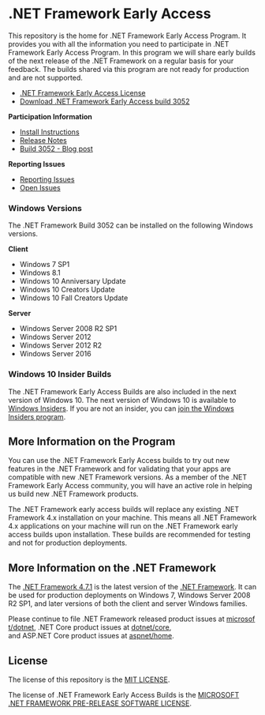 # .NET Framework Early Access

This repository is the home for .NET Framework Early Access Program. It provides you with all the information you need to participate in .NET Framework Early Access Program. In this program we will share early builds of the next release of the .NET Framework on a regular basis for your feedback. The builds shared via this program are not ready for production and are not supported. 

* [.NET Framework Early Access License](microsoft-dotnet-framework-pre-release-license.txt)
* [Download .NET Framework Early Access build 3052](https://go.microsoft.com/fwlink/?linkid=867317) 


**Participation Information**

* [Install Instructions](instructions.md)
* [Release Notes](release-notes/build-3052/README.md)
* [Build 3052 - Blog post](https://go.microsoft.com/fwlink/?linkid=867415)

**Reporting Issues**

* [Reporting Issues](https://github.com/Microsoft/dotnet-framework-early-access/issues/new)
* [Open Issues](https://github.com/Microsoft/dotnet-framework-early-access/issues)

### Windows Versions

The .NET Framework Build 3052 can be installed on the following Windows versions.

**Client**

* Windows 7 SP1
* Windows 8.1
* Windows 10 Anniversary Update
* Windows 10 Creators Update
* Windows 10 Fall Creators Update

**Server**

* Windows Server 2008 R2 SP1
* Windows Server 2012
* Windows Server 2012 R2
* Windows Server 2016

### Windows 10 Insider Builds

The .NET Framework Early Access Builds are also included in the next version of Windows 10. The next version of Windows 10 is available to [Windows Insiders](https://insider.windows.com/). If you are not an insider, you can [join the Windows Insiders program](https://insider.windows.com/).

## More Information on the Program

You can use the .NET Framework Early Access builds to try out new features in the .NET Framework and for validating that your apps are compatible with new .NET Framework versions. As a member of the .NET Framework Early Access community, you will have an active role in helping us build new .NET Framework products.

The .NET Framework early access builds will replace any existing .NET Framework 4.x installation on your machine. This means all .NET Framework 4.x applications on your machine will run on the .NET Framework early access builds upon installation. These builds are recommended for testing and not for production deployments.

## More Information on the .NET Framework

The [.NET Framework 4.7.1](https://blogs.msdn.microsoft.com/dotnet/2018/01/09/net-framework-4-7-1-is-available-on-windows-update-wsus-and-mu-catalog/) is the latest version of the [.NET Framework](https://docs.microsoft.com/dotnet/framework/). It can be used for production deployments on Windows 7, Windows Server 2008 R2 SP1, and later versions of both the client and server Windows families.

Please continue to file .NET Framework released product issues at [microsoft/dotnet](https://github.com/microsoft/dotnet/issues),
.NET Core product issues at [dotnet/core](https://github.com/dotnet/core/issues),
and ASP.NET Core product issues at [aspnet/home](https://github.com/aspnet/home/issues).

## License

The license of this repository is the [MIT LICENSE](LICENSE.txt).

The license of .NET Framework Early Access Builds is the [MICROSOFT .NET FRAMEWORK PRE-RELEASE SOFTWARE LICENSE](microsoft-dotnet-framework-pre-release-license.txt).
